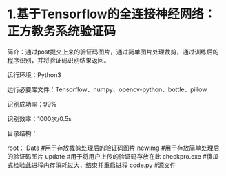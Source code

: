 <h1>1.基于Tensorflow的全连接神经网络：正方教务系统验证码</h1>

简介：通过post提交上来的验证码图片，通过简单图片处理裁剪，通过训练后的程序识别，并将验证码识别结果返回。

运行环境：Python3

运行必要库文件：Tensorflow、numpy、opencv-python、bottle、pillow

识别成功率：99%

识别效率：1000次/0.5s

目录结构：

  root：
        Data            #用于存放裁剪处理后的验证码图片
        newimg          #用于存放简单处理后的验证码图片
        update          #用于将用户上传的验证码存放在此
        checkpro.exe    #傻瓜式检验此进程内存消耗过大，结束并重启进程
        code.py         #源文件
        
